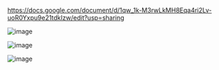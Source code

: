 https://docs.google.com/document/d/1qw_1k-M3rwLkMH8Eqa4ri2Lv-uoR0Yxpu9e21tdkIzw/edit?usp=sharing

![image](https://github.com/Sattwikmaiti/DIRUMS/assets/90182231/8881297a-f348-4f2e-a0cb-60761fda9fba)

![image](https://github.com/Sattwikmaiti/DIRUMS/assets/90182231/03b9c9d8-c52a-4ed7-bdea-508c71b43394)

![image](https://github.com/Sattwikmaiti/DIRUMS/assets/90182231/4852fb9b-d5a1-48e4-a8cf-2c67e2d81525)



